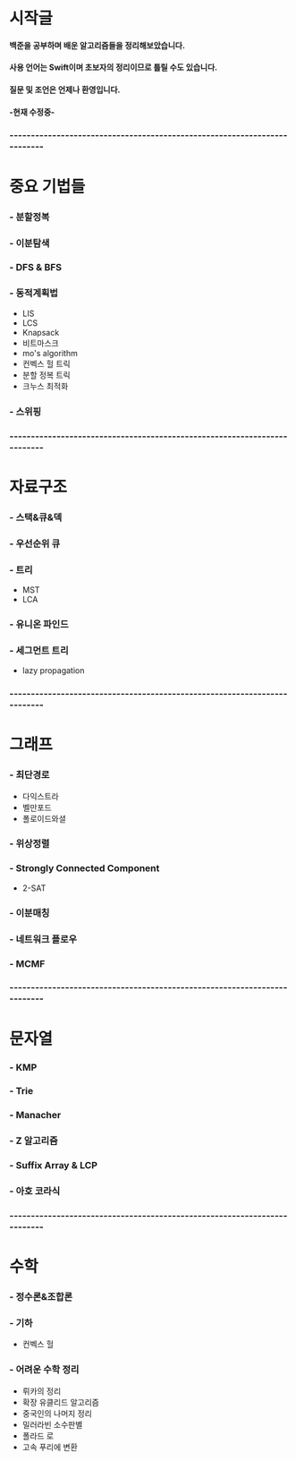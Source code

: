 # 시작글
#### 백준을 공부하며 배운 알고리즘들을 정리해보았습니다.
#### 사용 언어는 Swift이며 초보자의 정리이므로 틀릴 수도 있습니다.
#### 질문 및 조언은 언제나 환영입니다.
#### -현재 수정중-
### -------------------------------------------------------------------------
# 중요 기법들
### - 분할정복
### - 이분탐색
### - DFS & BFS
### - 동적계획법
- LIS
- LCS
- Knapsack
- 비트마스크
- mo's algorithm
- 컨벡스 헐 트릭
- 분할 정복 트릭
- 크누스 최적화
### - 스위핑
### -------------------------------------------------------------------------
# 자료구조
### - 스택&큐&덱
### - 우선순위 큐
### - 트리
- MST
- LCA
### - 유니온 파인드
### - 세그먼트 트리
- lazy propagation
### -------------------------------------------------------------------------
# 그래프
### - 최단경로
- 다익스트라
- 벨만포드
- 폴로이드와셜
### - 위상정렬
### - Strongly Connected Component
- 2-SAT
### - 이분매칭
### - 네트워크 플로우
### - MCMF
### -------------------------------------------------------------------------
# 문자열
### - KMP
### - Trie
### - Manacher
### - Z 알고리즘
### - Suffix Array & LCP
### - 아호 코라식
### -------------------------------------------------------------------------
# 수학
### - 정수론&조합론
### - 기하
- 컨벡스 헐
### - 어려운 수학 정리
- 뤼카의 정리
- 확장 유클리드 알고리즘
- 중국인의 나머지 정리
- 밀러라빈 소수판별
- 폴라드 로
- 고속 푸리에 변환


